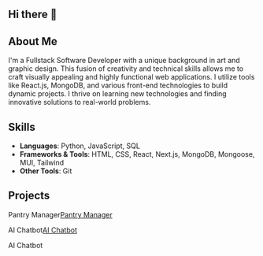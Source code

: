 ## Hi there 👋

## About Me

I'm a Fullstack Software Developer with a unique background in art and graphic design. This fusion of creativity and technical skills allows me to craft visually appealing and highly functional web applications. I utilize tools like React.js, MongoDB, and various front-end technologies to build dynamic projects. I thrive on learning new technologies and finding innovative solutions to real-world problems. 

## Skills 
- **Languages**: Python, JavaScript, SQL  
- **Frameworks & Tools**: HTML, CSS, React, Next.js, MongoDB, Mongoose, MUI, Tailwind  
- **Other Tools**: Git

## Projects  
Pantry Manager[Pantry Manager](https://github.com/MarleyWulf/pantrymanager)

AI Chatbot[AI Chatbot](https://github.com/MarleyWulf/Customer-Support-AI-Chatbot)

<a href="https://github.com/MarleyWulf/Customer-Support-AI-Chatbot" style="text-decoration: none; color: inherit;">
  AI Chatbot
</a>

<!--
**MarleyWulf/MarleyWulf** is a ✨ _special_ ✨ repository because its `README.md` (this file) appears on your GitHub profile.

Here are some ideas to get you started:

- 🔭 I’m currently working on ...
- 🌱 I’m currently learning ...
- 👯 I’m looking to collaborate on ...
- 🤔 I’m looking for help with ...
- 💬 Ask me about ...
- 📫 How to reach me: ...
- 😄 Pronouns: ...
- ⚡ Fun fact: ...
-->

